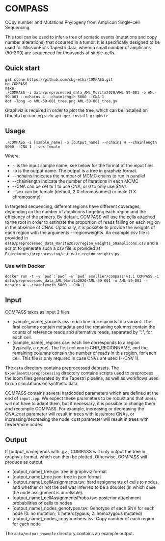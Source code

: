 # COMPASS

COpy number and Mutations Phylogeny from Amplicon Single-cell Sequencing

This tool can be used to infer a tree of somatic events (mutations and copy number alterations) that occurred in a tumor. It is specifically designed to be used for MissionBio's Tapestri data, where a small number of amplicons (50-300) are sequenced for thousands of single-cells.

## Quick start
```
git clone https://github.com/cbg-ethz/COMPASS.git
cd COMPASS
make
./COMPASS -i data/preprocessed_data_AML_Morita2020/AML-59-001 -o AML-59-001 --nchains 4 --chainlength 5000 --CNA 1
dot -Tpng -o AML-59-001_tree.png AML-59-001_tree.gv
```

Graphviz is required in order to plot the tree, which can be installed on Ubuntu by running `sudo apt-get install graphviz `

## Usage

`./COMPASS -i [sample_name] -o [output_name] --nchains 4 --chainlength 5000 --CNA 1 --sex female`

Where:
* -i is the input sample name, see below for the format of the input files
* -o is the output name. The output is a tree in graphviz format.
* --nchains indicates the number of MCMC chains to run in parallel
* --chainlength indicate the number of iterations in each MCMC
* --CNA can be set to 1 to use CNA, or 0 to only use SNVs
* --sex can be female (default, 2 X chromosomes) or male (1 X chromosome)

In targeted sequencing, different regions have different coverages, depending on the number of amplicons targeting each region and the efficiency of the primers. By default, COMPASS will use the cells attached to the root in order to estimate the proportion of reads falling on each region in the absence of CNAs. Optionally, it is possible to provide the weights of each region with the arguments --regionweights. An example csv file is provided in `data/preprocessed_data_Morita2020/region_weights_50amplicons.csv` and a script to generate such a csv file is provided at `Experiments/preprocessing/estimate_region_weights.py`.


### Use with Docker
```
docker run -t -v `pwd`:`pwd` -w `pwd` esollier/compass:v1.1 COMPASS -i data/preprocessed_data_AML_Morita2020/AML-59-001 -o AML-59-001 --nchains 4 --chainlength 5000 --CNA 1
```

## Input
COMPASS takes as input 2 files:
* [sample_name]_variants.csv: each line corresponds to a variant. The first columns contain metadata and the remaining columns contain the counts of reference reads and alternative reads, separated by ":", for each cell.
* [sample_name]_regions.csv: each line corresponds to a region (typically, a gene). The first column is CHR_REGIONNAME, and the remaining columns contain the number of reads in this region, for each cell. This file is only required in case CNVs are used (--CNV 1).

The `data` directory contains preprocessed datasets. The `Experiments/preprocessing` directory contains scripts used to preprocess the loom files generated by the Tapestri pipeline, as well as workflows used to run simulations on synthetic data.

COMPASS contains several hardcoded parameters which are defined at the end of `input.cpp`. We expect these parameters to be robust and that users will not have to adapt them, but if necessary, it is possible to change them and recompile COMPASS. For example, increasing or decreasing the CNA_cost parameter will result in trees with less/more CNAs, or increasing/decreasing the node_cost parameter will result in trees with fewer/more nodes.

## Output
If [output_name] ends with .gv , COMPASS will only output the tree in graphviz format, which can then be plotted. Otherwise, COMPASS will produce as output:
* [output_name]_tree.gv: tree in graphviz format
* [output_name]_tree.json: tree in json format
* [output_name]_cellAssignments.tsv: hard assignments of cells to nodes, and whether or not the cell was inferred to be a doublet (in which case the node assignment is unreliable).
* [output_name]_cellAssignmentsProbs.tsv: posterior attachment probabilities of cells to nodes
* [output_name]_nodes_genotypes.tsv: Genotype of each SNV for each node (0: no mutation; 1: heterozygous; 2: homozygous mutated)
* [output_name]_nodes_copynumbers.tsv: Copy number of each region for each node

The `data/output_example` directory contains an example output.





